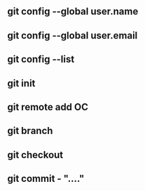 ## git config --global user.name
## git config --global user.email
## git config --list
## git init
## git remote add OC
## git branch
## git checkout
## git commit - "...."